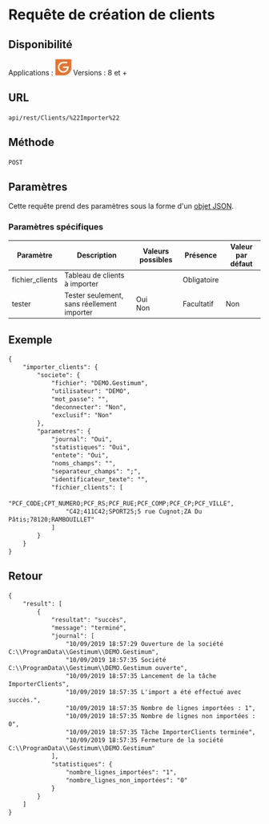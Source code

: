 # Requête de création de clients


## Disponibilité


Applications : ![](../GestionCommerciale32.png)
Versions : 8 et +


## URL

``
api/rest/Clients/%22Importer%22
``

## Méthode

``
POST
``

## Paramètres


Cette requête prend des paramètres sous la forme d'un [objet JSON](../ObjetJSONParametreRequetes.md).


### Paramètres spécifiques


| Paramètre | Description | Valeurs possibles | Présence | Valeur par défaut |
|---|---|---|---|---|
| fichier\_clients | Tableau de clients à importer |   | Obligatoire |   |
| tester | Tester seulement, sans réellement importer | Oui <br>Non | Facultatif | Non |


## Exemple

````
{
    "importer_clients": {
        "societe": {
            "fichier": "DEMO.Gestimum",
            "utilisateur": "DEMO",
            "mot_passe": "",
            "deconnecter": "Non",
            "exclusif": "Non"
        },
        "parametres": {
            "journal": "Oui",
            "statistiques": "Oui",
            "entete": "Oui",
            "noms_champs": "",
            "separateur_champs": ";",
            "identificateur_texte": "",
            "fichier_clients": [
                "PCF_CODE;CPT_NUMERO;PCF_RS;PCF_RUE;PCF_COMP;PCF_CP;PCF_VILLE",
                "C42;411C42;SPORT25;5 rue Cugnot;ZA Du Pâtis;78120;RAMBOUILLET"
            ]
        }
    }
}
````

## Retour

````
{
    "result": [
        {
            "resultat": "succès",
            "message": "terminé",
            "journal": [
                "10/09/2019 18:57:29 Ouverture de la société C:\\ProgramData\\Gestimum\\DEMO.Gestimum",
                "10/09/2019 18:57:35 Société C:\\ProgramData\\Gestimum\\DEMO.Gestimum ouverte",
                "10/09/2019 18:57:35 Lancement de la tâche ImporterClients",
                "10/09/2019 18:57:35 L'import a été effectué avec succès.",
                "10/09/2019 18:57:35 Nombre de lignes importées : 1",
                "10/09/2019 18:57:35 Nombre de lignes non importées : 0",
                "10/09/2019 18:57:35 Tâche ImporterClients terminée",
                "10/09/2019 18:57:35 Fermeture de la société C:\\ProgramData\\Gestimum\\DEMO.Gestimum"
            ],
            "statistiques": {
                "nombre_lignes_importées": "1",
                "nombre_lignes_non_importées": "0"
            }
        }
    ]
}
````